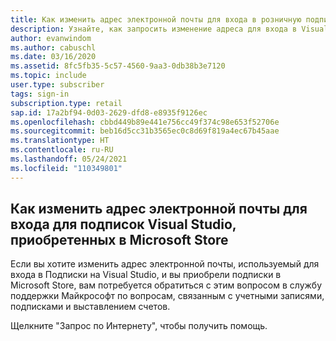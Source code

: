 ```yaml
---
title: Как изменить адрес электронной почты для входа в розничную подписку Visual Studio?
description: Узнайте, как запросить изменение адреса для входа в Visual Studio для подписок, приобретенных в Microsoft Store
author: evanwindom
ms.author: cabuschl
ms.date: 03/16/2020
ms.assetid: 8fc5fb35-5c57-4560-9aa3-0db38b3e7120
ms.topic: include
user.type: subscriber
tags: sign-in
subscription.type: retail
sap.id: 17a2bf94-0d03-2629-dfd8-e8935f9126ec
ms.openlocfilehash: cbbd449b89e441e756cc49f374c98e653f52706e
ms.sourcegitcommit: beb16d5cc31b3565ec0c8d69f819a4ec67b45aae
ms.translationtype: HT
ms.contentlocale: ru-RU
ms.lasthandoff: 05/24/2021
ms.locfileid: "110349801"
---
```

## <a name="how-to-change-your-sign-in-email-address-for-visual-studio-subscriptions-purchased-through-the-microsoft-store"></a>Как изменить адрес электронной почты для входа для подписок Visual Studio, приобретенных в Microsoft Store
Если вы хотите изменить адрес электронной почты, используемый для входа в Подписки на Visual Studio, и вы приобрели подписки в Microsoft Store, вам потребуется обратиться с этим вопросом в службу поддержки Майкрософт по вопросам, связанным с учетными записями, подписками и выставлением счетов. 

Щелкните "Запрос по Интернету", чтобы получить помощь.